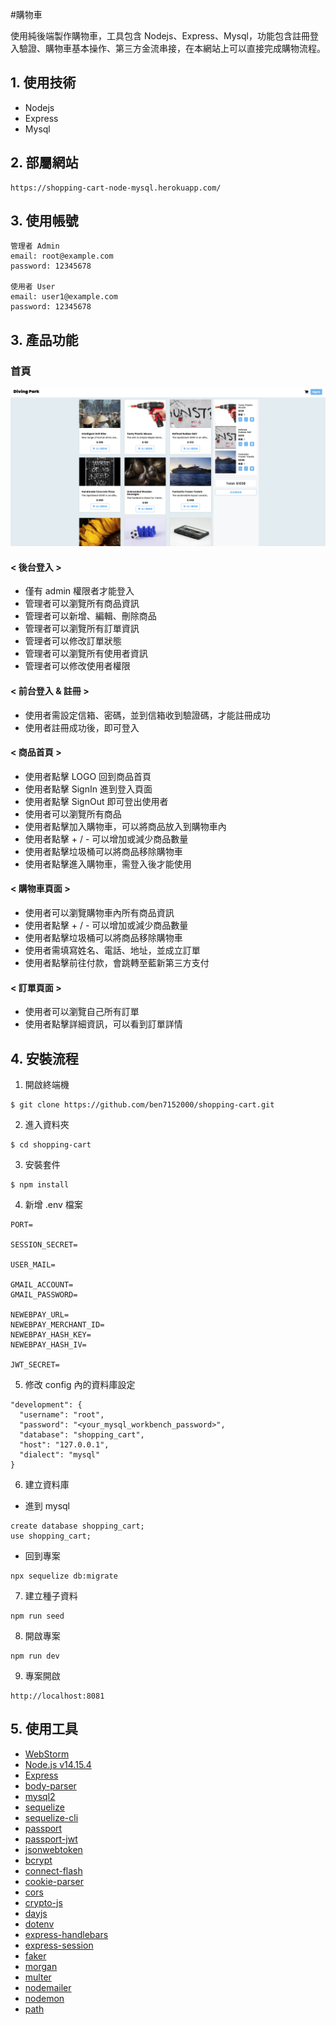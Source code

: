 #購物車

使用純後端製作購物車，工具包含 Nodejs、Express、Mysql，功能包含註冊登入驗證、購物車基本操作、第三方金流串接，在本網站上可以直接完成購物流程。

## 1. 使用技術

+ Nodejs
+ Express
+ Mysql

## 2. 部屬網站

```
https://shopping-cart-node-mysql.herokuapp.com/
```

## 3. 使用帳號

```
管理者 Admin
email: root@example.com
password: 12345678

使用者 User
email: user1@example.com
password: 12345678
```

## 3. 產品功能

### 首頁

![](pic/pic.png)

#### < 後台登入 >

+ 僅有 admin 權限者才能登入
+ 管理者可以瀏覽所有商品資訊
+ 管理者可以新增、編輯、刪除商品
+ 管理者可以瀏覽所有訂單資訊
+ 管理者可以修改訂單狀態
+ 管理者可以瀏覽所有使用者資訊
+ 管理者可以修改使用者權限

#### < 前台登入 & 註冊 >

+ 使用者需設定信箱、密碼，並到信箱收到驗證碼，才能註冊成功
+ 使用者註冊成功後，即可登入

#### < 商品首頁 >

+ 使用者點擊 LOGO 回到商品首頁
+ 使用者點擊 SignIn 進到登入頁面
+ 使用者點擊 SignOut 即可登出使用者
+ 使用者可以瀏覽所有商品
+ 使用者點擊加入購物車，可以將商品放入到購物車內
+ 使用者點擊 + / - 可以增加或減少商品數量
+ 使用者點擊垃圾桶可以將商品移除購物車
+ 使用者點擊進入購物車，需登入後才能使用

#### < 購物車頁面 >

+ 使用者可以瀏覽購物車內所有商品資訊
+ 使用者點擊 + / - 可以增加或減少商品數量
+ 使用者點擊垃圾桶可以將商品移除購物車
+ 使用者需填寫姓名、電話、地址，並成立訂單
+ 使用者點擊前往付款，會跳轉至藍新第三方支付

#### < 訂單頁面 >

+ 使用者可以瀏覽自己所有訂單
+ 使用者點擊詳細資訊，可以看到訂單詳情

## 4. 安裝流程

1. 開啟終端機

```
$ git clone https://github.com/ben7152000/shopping-cart.git
```

2. 進入資料夾

```
$ cd shopping-cart
```

3. 安裝套件

```
$ npm install
```

4. 新增 .env 檔案

```
PORT=

SESSION_SECRET=

USER_MAIL=

GMAIL_ACCOUNT=
GMAIL_PASSWORD=

NEWEBPAY_URL=
NEWEBPAY_MERCHANT_ID=
NEWEBPAY_HASH_KEY=
NEWEBPAY_HASH_IV=

JWT_SECRET=
```

5. 修改 config 內的資料庫設定

```
"development": {
  "username": "root",
  "password": "<your_mysql_workbench_password>",
  "database": "shopping_cart",
  "host": "127.0.0.1",
  "dialect": "mysql"
}
```

6. 建立資料庫

+ 進到 mysql
```
create database shopping_cart;
use shopping_cart;
```

+ 回到專案
```
npx sequelize db:migrate
```

7. 建立種子資料

```
npm run seed
```

8. 開啟專案

```
npm run dev
```

9. 專案開啟

```
http://localhost:8081
```

## 5. 使用工具

- [WebStorm](https://www.jetbrains.com/webstorm/)
- [Node.js v14.15.4](https://nodejs.dev/)
- [Express](https://www.npmjs.com/package/express)
- [body-parser](https://www.npmjs.com/package/body-parser)
- [mysql2](https://www.npmjs.com/package/mysql2)
- [sequelize](https://www.npmjs.com/package/sequelize)
- [sequelize-cli](https://www.npmjs.com/package/sequelize-cli)
- [passport](https://www.npmjs.com/package/passport)
- [passport-jwt](https://www.npmjs.com/package/passport-jwt)
- [jsonwebtoken](https://www.npmjs.com/package/jsonwebtoken)
- [bcrypt](https://www.npmjs.com/package/bcrypt)
- [connect-flash](https://www.npmjs.com/package/connect-flash)
- [cookie-parser](https://www.npmjs.com/package/cookie-parser)
- [cors](https://www.npmjs.com/package/cors)
- [crypto-js](https://www.npmjs.com/package/crypto-js)
- [dayjs](https://www.npmjs.com/package/dayjs)
- [dotenv](https://www.npmjs.com/package/dotenv)
- [express-handlebars](https://www.npmjs.com/package/express-handlebars)
- [express-session](https://www.npmjs.com/package/express-session)
- [faker](https://www.npmjs.com/package/faker)
- [morgan](https://www.npmjs.com/package/morgan)
- [multer](https://www.npmjs.com/package/multer)
- [nodemailer](https://www.npmjs.com/package/nodemailer)
- [nodemon](https://www.npmjs.com/package/nodemon)
- [path](https://www.npmjs.com/package/path)

